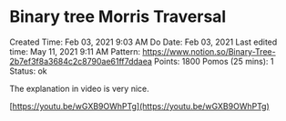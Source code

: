 # Binary tree Morris Traversal

Created Time: Feb 03, 2021 9:03 AM
Do Date: Feb 03, 2021
Last edited time: May 11, 2021 9:11 AM
Pattern: https://www.notion.so/Binary-Tree-2b7ef3f8a3684c2c8790ae61ff7ddaea
Points: 1800
Pomos (25 mins): 1
Status: ok

The explanation in video is very nice. 

[https://youtu.be/wGXB9OWhPTg](https://youtu.be/wGXB9OWhPTg)